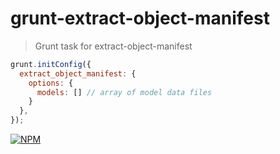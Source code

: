 # grunt-extract-object-manifest

> Grunt task for extract-object-manifest

```js
grunt.initConfig({
  extract_object_manifest: {
    options: {
      models: [] // array of model data files
    }
  },
});
```

[![NPM](https://nodei.co/npm/grunt-threerjs-model-manifest.png)](https://nodei.co/npm/grunt-threejs-model-manifest/)